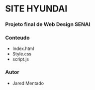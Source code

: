 # SITE HYUNDAI
### Projeto final de Web Design SENAI

### Conteudo

* Index.html
* Style.css
* script.js

### Autor
* Jared Mentado